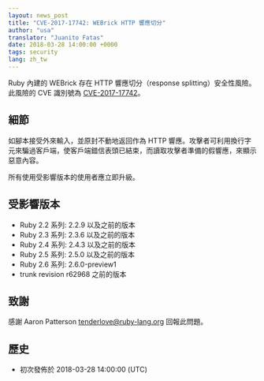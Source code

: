 ```yaml
---
layout: news_post
title: "CVE-2017-17742: WEBrick HTTP 響應切分"
author: "usa"
translator: "Juanito Fatas"
date: 2018-03-28 14:00:00 +0000
tags: security
lang: zh_tw
---
```


Ruby 內建的 WEBrick 存在 HTTP 響應切分（response splitting）安全性風險。
此風險的 CVE 識別號為 [CVE-2017-17742](http://cve.mitre.org/cgi-bin/cvename.cgi?name=CVE-2017-17742)。

## 細節

如腳本接受外來輸入，並原封不動地返回作為 HTTP 響應。攻擊者可利用換行字元來騙過客戶端，使客戶端錯信表頭已結束，而讀取攻擊者準備的假響應，來顯示惡意內容。

所有使用受影響版本的使用者應立即升級。

## 受影響版本

* Ruby 2.2 系列: 2.2.9 以及之前的版本
* Ruby 2.3 系列: 2.3.6 以及之前的版本
* Ruby 2.4 系列: 2.4.3 以及之前的版本
* Ruby 2.5 系列: 2.5.0 以及之前的版本
* Ruby 2.6 系列: 2.6.0-preview1
* trunk revision r62968 之前的版本

## 致謝

感謝 Aaron Patterson <tenderlove@ruby-lang.org> 回報此問題。

## 歷史

* 初次發佈於 2018-03-28 14:00:00 (UTC)
